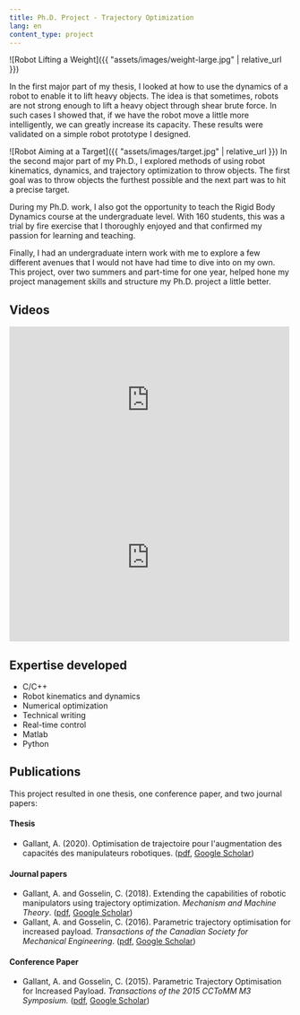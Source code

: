 ```yaml
---
title: Ph.D. Project - Trajectory Optimization
lang: en
content_type: project
---
```


![Robot Lifting a Weight]({{ "assets/images/weight-large.jpg" | relative_url }})

In the first major part of my thesis, I looked at how to use the dynamics of a robot to enable it to lift heavy objects. The idea is that sometimes, robots are not strong enough to lift a heavy object through shear brute force. In such cases I showed that, if we have the robot move a little more intelligently, we can greatly increase its capacity. These results were validated on a simple robot prototype I designed.

![Robot Aiming at a Target]({{ "assets/images/target.jpg" | relative_url }})
In the second major part of my Ph.D., I explored methods of using robot kinematics, dynamics, and trajectory optimization to throw objects. The first goal was to throw objects the furthest possible and the next part was to hit a precise target.

During my Ph.D. work, I also got the opportunity to teach the Rigid Body Dynamics course at the undergraduate level. With 160 students, this was a trial by fire exercise that I thoroughly enjoyed and that confirmed my passion for learning and teaching.

Finally, I had an undergraduate intern work with me to explore a few different avenues that I would not have had time to dive into on my own. This project, over two summers and part-time for one year, helped hone my project management skills and structure my Ph.D. project a little better.



## Videos
<iframe width="500" height="281" src="https://www.youtube-nocookie.com/embed/7x5sNOiZqrI" title="YouTube video player" frameborder="0" allow="accelerometer; autoplay; clipboard-write; encrypted-media; gyroscope; picture-in-picture" allowfullscreen></iframe>
<iframe width="500" height="281" src="https://www.youtube-nocookie.com/embed/lTFYUXKP1jY" title="YouTube video player" frameborder="0" allow="accelerometer; autoplay; clipboard-write; encrypted-media; gyroscope; picture-in-picture" allowfullscreen></iframe>


## Expertise developed
- C/C++
- Robot kinematics and dynamics
- Numerical optimization
- Technical writing
- Real-time control
- Matlab
- Python



## Publications
This project resulted in one thesis, one conference paper, and two journal papers:

#### Thesis
- Gallant, A. (2020). Optimisation de trajectoire pour l'augmentation des capacités des manipulateurs robotiques. ([pdf](https://robot.gmc.ulaval.ca/fileadmin/documents/Theses/andre_gallant.pdf), [Google Scholar](https://scholar.google.com/citations?view_op=view_citation&hl=fr&user=SvfSQMMAAAAJ&sortby=pubdate&citation_for_view=SvfSQMMAAAAJ:9ZlFYXVOiuMC))

#### Journal papers
- Gallant, A. and Gosselin, C. (2018). Extending the capabilities of robotic manipulators using trajectory optimization. _Mechanism and Machine Theory_. ([pdf](https://www.researchgate.net/profile/Andre-Gallant-2/publication/323488448_Extending_the_capabilities_of_robotic_manipulators_using_trajectory_optimization/links/5aa91f9aaca272d39cd5037b/Extending-the-capabilities-of-robotic-manipulators-using-trajectory-optimization.pdf), [Google Scholar](https://scholar.google.com/citations?view_op=view_citation&hl=fr&user=SvfSQMMAAAAJ&sortby=pubdate&citation_for_view=SvfSQMMAAAAJ:M3ejUd6NZC8C))
- Gallant, A. and Gosselin, C. (2016). Parametric trajectory optimisation for increased payload. _Transactions of the Canadian Society for Mechanical Engineering_. ([pdf](https://www.researchgate.net/profile/Andre-Gallant-2/publication/307467184_Parametric_trajectory_optimisation_for_increased_payload/links/5aa9161c4585151788184208/Parametric-trajectory-optimisation-for-increased-payload.pdf), [Google Scholar](https://scholar.google.com/citations?view_op=view_citation&hl=fr&user=SvfSQMMAAAAJ&sortby=pubdate&citation_for_view=SvfSQMMAAAAJ:YOwf2qJgpHMC))

#### Conference Paper
- Gallant, A. and Gosselin, C. (2015). Parametric Trajectory Optimisation for Increased Payload. _Transactions of the 2015 CCToMM M3 Symposium._ ([pdf](http://www.cctomm.ca/2015/P07.pdf), [Google Scholar](https://scholar.google.com/citations?view_op=view_citation&hl=en&user=SvfSQMMAAAAJ&authuser=2&citation_for_view=SvfSQMMAAAAJ:qUcmZB5y_30C))

